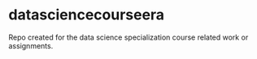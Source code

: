 datasciencecourseera
====================

Repo created for the data science specialization course related work or assignments.
